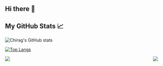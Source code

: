 ## Hi there 👋
## My GitHub Stats 📈

![Chirag's GitHub stats](https://github-readme-stats.vercel.app/api?username=chiragjagad&show_icons=true&theme=radical&include_all_commits=true&count_private=true&)

[![Top Langs](https://github-readme-stats.vercel.app/api/top-langs/?username=chiragjagad&layout=compact&show_icons=true&theme=radical)](https://github.com/chiragjagad/github-readme-stats)

 <img align="left" src="https://github-readme-stats.vercel.app/api?username=chiragjagad&show_icons=true&theme=radical&include_all_commits=true&count_private=true" />
 <img align="right" src="https://github-readme-stats.vercel.app/api/top-langs/?username=chiragjagad&layout=compact&show_icons=true&theme=radical" />

